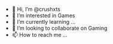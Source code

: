 - 👋 Hi, I’m @crushxts
- 👀 I’m interested in Games
- 🌱 I’m currently learning ...
- 💞️ I’m looking to collaborate on Gaming
- 📫 How to reach me ...

